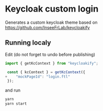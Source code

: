 # Keycloak custom login

Generates a custom keycloak theme based on https://github.com/InseeFrLab/keycloakify

## Running localy

Edit (do not forget to undo before publishing)

```typescript
import { getKcContext } from "keycloakify";

 const { kcContext } = getKcContext({
+    "mockPageId": "login.ftl"
 });
```

and run

```bash
yarn
yarn start
```